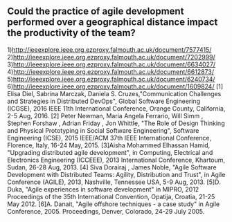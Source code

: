 ## Could the practice of agile development performed over a geographical distance impact the productivity of the team? ##



1)http://ieeexplore.ieee.org.ezproxy.falmouth.ac.uk/document/7577415/ 
2)http://ieeexplore.ieee.org.ezproxy.falmouth.ac.uk/document/7202999/
3)http://ieeexplore.ieee.org.ezproxy.falmouth.ac.uk/document/6634027/
4)http://ieeexplore.ieee.org.ezproxy.falmouth.ac.uk/document/6612873/
5)http://ieeexplore.ieee.org.ezproxy.falmouth.ac.uk/document/6240734/
6)http://ieeexplore.ieee.org.ezproxy.falmouth.ac.uk/document/1609824/
[1] Elisa Diel, Sabrina Marczak, Daniela S. Cruzes,"Communication Challenges and Strategies in Distributed DevOps", Global Software Engineering (ICGSE), 2016 IEEE 11th International Conference, Orange County, California, 2-5 Aug, 2016.
[2] Peter Newman,  Maria Angela Ferrario,  Will Simm ,  Stephen Forshaw ,  Adrian Friday ,  Jon Whittle,  "The Role of Design Thinking and Physical Prototyping in Social Software Engineering", Software Engineering (ICSE), 2015 IEEE/ACM 37th IEEE International Conference, Florence, Italy, 16-24  May, 2015.
[3]Aisha Mohammed Elhassan Hamid, "Upgrading distributed agile development", in Computing, Electrical and Electronics Engineering (ICCEEE), 2013 International Conference, Khartoum, Sudan, 26-28 Aug, 2013.
[4] Siva Dorairaj , James Noble, "Agile Software Development with Distributed Teams: Agility, Distribution and Trust", in  Agile Conference (AGILE), 2013, Nashville, Tennessee USA, 5-9 Aug, 2013.
[5]D. Duka,  "Agile experiences in software development" in MIPRO, 2012 Proceedings of the 35th International Convention, Opatija, Croatia, 21-25 May 2012.
[6]A. Danait, "Agile offshore techniques - a case study" in Agile Conference, 2005. Proceedings, Denver, Colorado, 24-29 July 2005.
